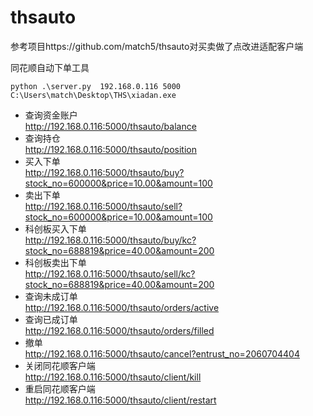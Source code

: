 # thsauto



参考项目https://github.com/match5/thsauto对买卖做了点改进适配客户端

同花顺自动下单工具

```
python .\server.py  192.168.0.116 5000 C:\Users\match\Desktop\THS\xiadan.exe
```
- 查询资金账户  
http://192.168.0.116:5000/thsauto/balance  
- 查询持仓  
http://192.168.0.116:5000/thsauto/position  
- 买入下单  
http://192.168.0.116:5000/thsauto/buy?stock_no=600000&price=10.00&amount=100  
- 卖出下单  
http://192.168.0.116:5000/thsauto/sell?stock_no=600000&price=10.00&amount=100  
- 科创板买入下单  
http://192.168.0.116:5000/thsauto/buy/kc?stock_no=688819&price=40.00&amount=200  
- 科创板卖出下单  
http://192.168.0.116:5000/thsauto/sell/kc?stock_no=688819&price=40.00&amount=200  
- 查询未成订单  
http://192.168.0.116:5000/thsauto/orders/active  
- 查询已成订单  
http://192.168.0.116:5000/thsauto/orders/filled  
- 撤单  
http://192.168.0.116:5000/thsauto/cancel?entrust_no=2060704404  
- 关闭同花顺客户端  
http://192.168.0.116:5000/thsauto/client/kill  
- 重启同花顺客户端  
http://192.168.0.116:5000/thsauto/client/restart  